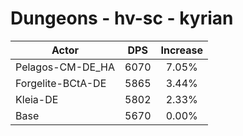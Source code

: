 # Dungeons - hv-sc - kyrian
| Actor | DPS | Increase |
|---|:---:|:---:|
|Pelagos-CM-DE_HA|6070|7.05%|
|Forgelite-BCtA-DE|5865|3.44%|
|Kleia-DE|5802|2.33%|
|Base|5670|0.00%|
